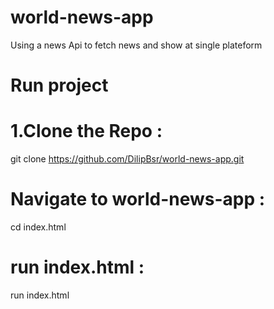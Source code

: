 # world-news-app
Using a news Api to fetch news and show at single plateform

# Run project 

# 1.Clone the Repo :
git clone https://github.com/DilipBsr/world-news-app.git

# Navigate to world-news-app :
cd index.html

# run index.html : 
run index.html


